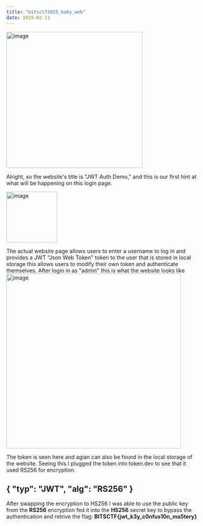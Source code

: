```yaml
---
title: "bitsctf2025_baby_web"
date: 2025-02-11
---
```

<img width="357" alt="image" src="https://github.com/user-attachments/assets/5548ddb2-89ea-4dd5-83e4-29ccbcc17db6" />

Alright, so the website's title is "JWT Auth Demo," and this is our first hint at what will be happening on this login page.

<img width="133" alt="image" src="https://github.com/user-attachments/assets/4125e31c-76aa-4261-8eb5-454f9f183141" />

The actual website page allows users to enter a username to log in and provides a JWT "Json Web Token" token to the user that is stored in local storage
this allows users to modify their own token and authenticate themselves. After login in as "admin" this is what the website looks like
<img width="458" alt="image" src="https://github.com/user-attachments/assets/824b1cba-f0fb-4b49-9932-f2e0ac021855" />



The token is seen here and agian can also be found in the local storage of the website. Seeing this I plugged the token into token.dev to see that it used RS256 for encryption. 

{
  "typ": "JWT",
  "alg": "RS256"
}
---
After swapping the encryption to HS256 I was able to use the public key from the **RS256** encryption fed it into the **HS256** secret key to bypass the authentication and retrive the flag: **BITSCTF{jwt_k3y_c0nfus10n_ma5tery}**
